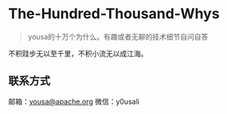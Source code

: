 # The-Hundred-Thousand-Whys
> yousa的十万个为什么。有趣或者无聊的技术细节自问自答

不积跬步无以至千里，不积小流无以成江海。

## 联系方式

邮箱：yousa@apache.org
微信：y0usali
